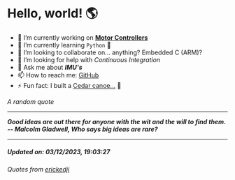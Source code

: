 # Hello, world! 🌎


- 🔧 I’m currently working on [**Motor Controllers**](https://github.com/kyleRhess/MicroMotor)
- 🌱 I’m currently learning `Python` **🐍**
- 👯 I’m looking to collaborate on... anything? Embedded C (ARM)?
- 🤔 I’m looking for help with *Continuous Integration*
- 💬 Ask me about ***IMU's***
- 📫 How to reach me: [GitHub](https://github.com/kyleRhess)
- ⚡ Fun fact: I built a [Cedar canoe...](https://kylerhess.github.io/canoe.html) 🛶

_A random quote_
___
***Good ideas are out there for anyone with the wit and the will to find
them.
-- Malcolm Gladwell, Who says big ideas are rare?***
___
##### Updated on: 03/12/2023, 19:03:27
###### Quotes from [erickedji](https://gist.github.com/erickedji/68802)